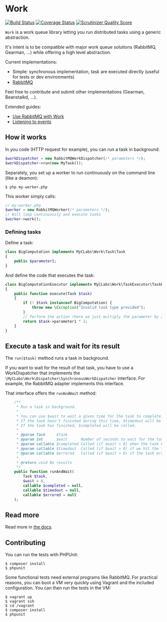 # Work

[![Build Status](https://travis-ci.org/myclabs/Work.png?branch=master)](https://travis-ci.org/myclabs/Work) [![Coverage Status](https://coveralls.io/repos/myclabs/Work/badge.png?branch=master)](https://coveralls.io/r/myclabs/Work?branch=master) [![Scrutinizer Quality Score](https://scrutinizer-ci.com/g/myclabs/Work/badges/quality-score.png?s=1b6757c137dd42e383dc459edf474bcfdbc935be)](https://scrutinizer-ci.com/g/myclabs/Work/)

`Work` is a work queue library letting you run distributed tasks using a generic abstraction.

It's intent is to be compatible with major work queue solutions (RabbitMQ, Gearman, …) while offering a high level abstraction.


Current implementations:

- Simple: synchronous implementation, task are executed directly (useful for tests or dev environments)
- [RabbitMQ](http://www.rabbitmq.com/)

Feel free to contribute and submit other implementations (Gearman, Beanstalkd, …).

Extended guides:

- [Use RabbitMQ with Work](doc/RabbitMQ.md)
- [Listening to events](doc/Events.md)

## How it works

In you code (HTTP request for example), you can run a task in background:

```php
$workDispatcher = new RabbitMQWorkDispatcher(/* parameters */);
$workDispatcher->run(new MyTask());
```

Separately, you set up a worker to run continuously on the command line (like a deamon):

```shell
$ php my-worker.php
```

This worker simply calls:

```php
// my-worker.php
$worker = new RabbitMQWorker(/* parameters */);
// Will loop continuously and execute tasks
$worker->work();
```

### Defining tasks

Define a task:

```php
class BigComputation implements MyCLabs\Work\Task\Task
{
    public $parameter1;
}
```

And define the code that executes the task:

```php
class BigComputationExecutor implements MyCLabs\Work\TaskExecutor\TaskExecutor
{
    public function execute(Task $task)
    {
        if (! $task instanceof BigComputation) {
            throw new \Exception("Invalid task type provided");
        }
        // Perform the action (here we just multiply the parameter by 2)
        return $task->parameter1 * 2;
    }
}
```

## Execute a task and wait for its result

The `run($task)` method runs a task in background.

If you want to wait for the result of that task, you have to use a WorkDispatcher that implements the
`\MyCLabs\Work\Dispatcher\SynchronousWorkDispatcher` interface. For example, the RabbitMQ adapter implements this interface.

That interface offers the `runAndWait` method:

```php
    /**
     * Run a task in background.
     *
     * You can use $wait to wait a given time for the task to complete.
     * If the task hasn't finished during this time, $timedout will be called and this method will return.
     * If the task has finished, $completed will be called.
     *
     * @param Task     $task
     * @param int      $wait      Number of seconds to wait for the task to complete. If 0, doesn't wait.
     * @param callable $completed Called (if $wait > 0) when the task has completed.
     * @param callable $timedout  Called (if $wait > 0) if we hit the timeout while waiting.
     * @param callable $errored   Called (if $wait > 0) if the task errors. Takes 1 parameter which is the exception.
     *
     * @return void No results
     */
    public function runAndWait(
        Task $task,
        $wait = 0,
        callable $completed = null,
        callable $timedout = null,
        callable $errored = null
    );
```

## Read more

Read more in [the docs](doc/).

## Contributing

You can run the tests with PHPUnit:

```shell
$ composer install
$ phpunit
```

Some functional tests need external programs like RabbitMQ. For practical reasons, you can boot a VM
very quickly using Vagrant and the included configuration. You can then run the tests in the VM:

```shell
$ vagrant up
$ vagrant ssh
$ cd /vagrant
$ composer install
$ phpunit
```
